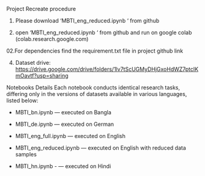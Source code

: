 Project Recreate procedure 
01. Please download ‘MBTI_eng_reduced.ipynb ‘ from github

02. open ‘MBTI_eng_reduced.ipynb ‘ from github and run on google colab (colab.research.google.com)

02.For dependencies find the requirement.txt file in project github link

04. Dataset drive: https://drive.google.com/drive/folders/1lv7tScUGMyDHjGxoHdWZ7ptclKmOavtf?usp=sharing



Notebooks Details
Each notebook conducts identical research tasks, differing only in the versions of datasets available in various languages, listed below:

- MBTI_bn.ipynb — executed on Bangla

- MBTI_de.ipynb — executed on German

- MBTI_eng_full.ipynb — executed on English 

- MBTI_eng_reduced.ipynb — executed on English with reduced data samples

- MBTI_hn.ipynb - — executed on Hindi

